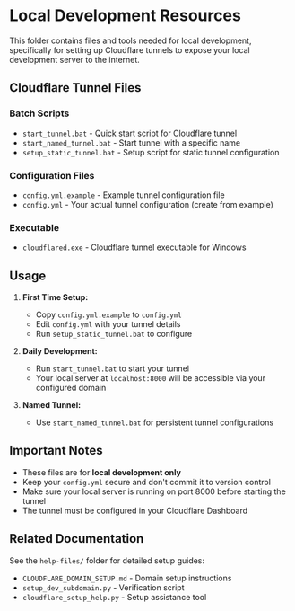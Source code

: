 # Local Development Resources

This folder contains files and tools needed for local development, specifically for setting up Cloudflare tunnels to expose your local development server to the internet.

## Cloudflare Tunnel Files

### Batch Scripts
- `start_tunnel.bat` - Quick start script for Cloudflare tunnel
- `start_named_tunnel.bat` - Start tunnel with a specific name
- `setup_static_tunnel.bat` - Setup script for static tunnel configuration

### Configuration Files
- `config.yml.example` - Example tunnel configuration file
- `config.yml` - Your actual tunnel configuration (create from example)

### Executable
- `cloudflared.exe` - Cloudflare tunnel executable for Windows

## Usage

1. **First Time Setup:**
   - Copy `config.yml.example` to `config.yml`
   - Edit `config.yml` with your tunnel details
   - Run `setup_static_tunnel.bat` to configure

2. **Daily Development:**
   - Run `start_tunnel.bat` to start your tunnel
   - Your local server at `localhost:8000` will be accessible via your configured domain

3. **Named Tunnel:**
   - Use `start_named_tunnel.bat` for persistent tunnel configurations

## Important Notes

- These files are for **local development only**
- Keep your `config.yml` secure and don't commit it to version control
- Make sure your local server is running on port 8000 before starting the tunnel
- The tunnel must be configured in your Cloudflare Dashboard

## Related Documentation

See the `help-files/` folder for detailed setup guides:
- `CLOUDFLARE_DOMAIN_SETUP.md` - Domain setup instructions
- `setup_dev_subdomain.py` - Verification script
- `cloudflare_setup_help.py` - Setup assistance tool
